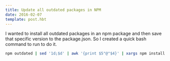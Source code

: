 ```yaml
---
title: Update all outdated packages in NPM
date: 2016-02-07
template: post.hbt
---
```


I wanted to install all outdated packages in an npm package and then save that specific version to the package.json. So I created a quick bash command to run to do it.

```bash
npm outdated | sed '1d;$d' | awk '{print $5"@"$4}' | xargs npm install --save
```
